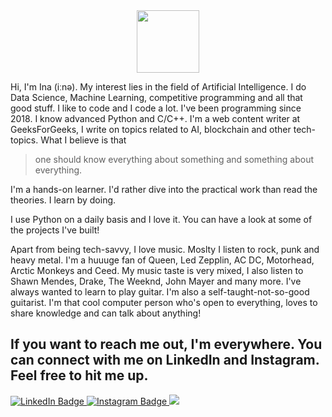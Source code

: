 <div id="header" align="center"><img src=https://media.giphy.com/media/uB86ZyWQsnFSGYe2sA/giphy.gif width=100/></div>

Hi, I'm Ina (iːnə). My interest lies in the field of Artificial Intelligence. I do Data Science, Machine Learning, competitive programming and all that good stuff.  I like to code and I code a lot. I've been programming since 2018. I know advanced Python and C/C++. I'm a web content writer at GeeksForGeeks, I write on topics related to AI, blockchain and other tech-topics. What I believe is that 
> one should know everything about something and something about everything. 


I'm a hands-on learner. I'd rather dive into the practical work than read the theories. I learn by doing.

I use Python on a daily basis and I love it. You can have a look at some of the projects I've built! 

Apart from being tech-savvy, I love music. Moslty I listen to rock, punk and heavy metal. I'm a huuuge fan of Queen, Led Zepplin, AC DC, Motorhead, Arctic Monkeys and Ceed. My music taste is very mixed, I also listen to Shawn Mendes, Drake, The Weeknd, John Mayer and many more. I've always wanted to learn to play guitar. I'm also a self-taught-not-so-good guitarist. I'm that cool computer person who's open to everything, loves to share knowledge and can talk about anything! 



## If you want to reach me out, I'm everywhere. You can connect with me on LinkedIn and Instagram. Feel free to hit me up. 
<div id="badges">

<a href="https://www.linkedin.com/in/ina-zehra-6b7369222/">
  <img src="https://img.shields.io/badge/LinkedIn-blue?style=for-the-badge&logo=LinkedIn" alt="LinkedIn Badge"/>
  </a>
<a href ="https://www.instagram.com/zehraina/">
  <img src="https://img.shields.io/badge/Instagram-red?logo=Instagram&logoColor=white&style=for-the-badge" alt="Instagram Badge"/> 
  </a>
<a href="https://open.spotify.com/playlist/7IE8was2Hjiipf370w0mdG?si=40862a004f6540f4"
   <img src="https://img.shields.io/badge/Spotify-green?logo=Spotify&logoColor=white&style=for-the-badge" alt="Spotify Badge"/>
<a href="https://open.spotify.com/playlist/7IE8was2Hjiipf370w0mdG?si=8e294593a04d4808">
  <img src="https://img.shields.io/badge/Spotify-brightgreen?logo=Spotify&logoColor=white&style=for-the-badge" />
  </a>
</div>

<!---
14
zehraina/zehraina is a ✨ special ✨ repository because its `README.md` (this file) appears on your GitHub profile.
15
You can click the Preview link to take a look at your changes.
16
--->
